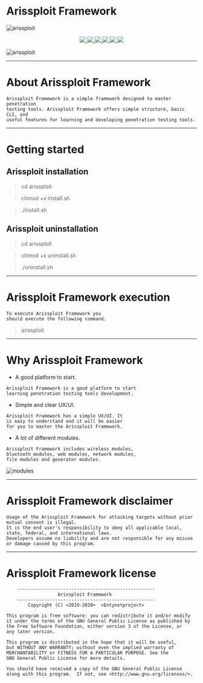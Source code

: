 # Arissploit Framework

![arissploit](https://user-images.githubusercontent.com/54115104/74149408-bce0da00-4c18-11ea-9bc5-ddfb0eca414c.jpeg)

<p align="center">
  <a href="http://entynetproject.simplesite.com/">
    <img src="https://img.shields.io/badge/entynetproject-Ivan%20Nikolsky-blue.svg">
  </a> 
  <a href="https://github.com/entynetproject/arissploit/releases">
    <img src="https://img.shields.io/github/release/entynetproject/arissploit.svg">
  </a>
  <a href="https://wikipedia.org/wiki/Python_(programming_language)">
    <img src="https://img.shields.io/badge/language-python-blue.svg">
 </a>
  <a href="https://github.com/entynetproject/arissploit/issues?q=is%3Aissue+is%3Aclosed">
      <img src="https://img.shields.io/github/issues/entynetproject/arissploit.svg">
  </a>
  <a href="https://github.com/entynetproject/arissploit/wiki">
      <img src="https://img.shields.io/badge/wiki%20-arissploit-lightgrey.svg">
 </a>
  <a href="https://twitter.com/entynetproject">
    <img src="https://img.shields.io/badge/twitter-entynetproject-blue.svg">
 </a>
</p>

![arissploit](https://user-images.githubusercontent.com/54115104/71752884-19fea880-2e81-11ea-8940-5965ba1882f7.png)

***

# About Arissploit Framework

    Arissploit Framework is a simple framework designed to master penetration 
    testing tools. Arissploit Framework offers simple structure, basic CLI, and 
    useful features for learning and developing penetration testing tools.

***

# Getting started

## Arissploit installation

> cd arissploit

> chmod +x install.sh

> ./install.sh

## Arissploit uninstallation

> cd arissploit

> chmod +x uninstall.sh

> ./uninstall.sh

***

# Arissploit Framework execution

    To execute Arissploit Framework you 
    should execute the following command.

> arissploit

***

# Why Arissploit Framework

 * A good platform to start.
```
Arissploit Framework is a good platform to start 
learning penetration testing tools development.
```   
 * Simple and clear UX/UI.
```
Arissploit Framework has a simple UX/UI. It 
is easy to understand and it will be easier 
for you to master the Arissploit Framework.
```  
 * A lot of different modules.
```
Arissploit Framework includes wireless modules,
bluetooth modules, web modules, network modules, 
file modules and generator modules.
```
 
![modules](https://user-images.githubusercontent.com/54115104/71752885-19fea880-2e81-11ea-86fd-51308b2b2d3f.png)

***
    
# Arissploit Framework disclaimer

    Usage of the Arissploit Framework for attacking targets without prior mutual consent is illegal. 
    It is the end user's responsibility to obey all applicable local, state, federal, and international laws. 
    Developers assume no liability and are not responsible for any misuse or damage caused by this program.
    
***
    
# Arissploit Framework license

```
    ---------------------------------------------------
                   Arissploit Framework                                                                      
    ---------------------------------------------------
        Copyright (C) <2019-2020>  <Entynetproject>      

This program is free software: you can redistribute it and/or modify
it under the terms of the GNU General Public License as published by
the Free Software Foundation, either version 3 of the License, or
any later version.

This program is distributed in the hope that it will be useful,
but WITHOUT ANY WARRANTY; without even the implied warranty of
MERCHANTABILITY or FITNESS FOR A PARTICULAR PURPOSE. See the
GNU General Public License for more details.

You should have received a copy of the GNU General Public License
along with this program.  If not, see <http://www.gnu.org/licenses/>.
```
